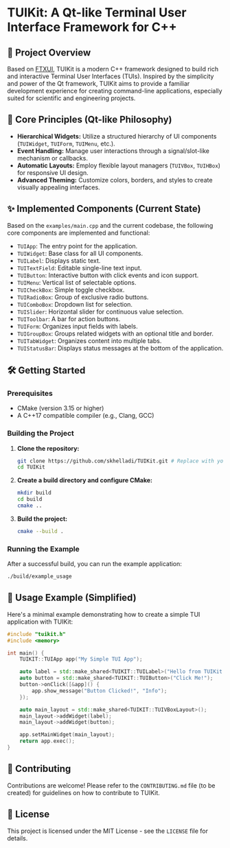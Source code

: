 # TUIKit: A Qt-like Terminal User Interface Framework for C++

## 🚀 Project Overview

Based on [FTXUI](https://github.com/ArthurSonzogni/FTXUI), TUIKit is a modern C++ framework designed to build rich and interactive Terminal User Interfaces (TUIs). Inspired by the simplicity and power of the Qt framework, TUIKit aims to provide a familiar development experience for creating command-line applications, especially suited for scientific and engineering projects.

## 🧩 Core Principles (Qt-like Philosophy)

*   **Hierarchical Widgets:** Utilize a structured hierarchy of UI components (`TUIWidget`, `TUIForm`, `TUIMenu`, etc.).
*   **Event Handling:** Manage user interactions through a signal/slot-like mechanism or callbacks.
*   **Automatic Layouts:** Employ flexible layout managers (`TUIVBox`, `TUIHBox`) for responsive UI design.
*   **Advanced Theming:** Customize colors, borders, and styles to create visually appealing interfaces.

## ✨ Implemented Components (Current State)

Based on the `examples/main.cpp` and the current codebase, the following core components are implemented and functional:

*   `TUIApp`: The entry point for the application.
*   `TUIWidget`: Base class for all UI components.
*   `TUILabel`: Displays static text.
*   `TUITextField`: Editable single-line text input.
*   `TUIButton`: Interactive button with click events and icon support.
*   `TUIMenu`: Vertical list of selectable options.
*   `TUICheckBox`: Simple toggle checkbox.
*   `TUIRadioBox`: Group of exclusive radio buttons.
*   `TUIComboBox`: Dropdown list for selection.
*   `TUISlider`: Horizontal slider for continuous value selection.
*   `TUIToolbar`: A bar for action buttons.
*   `TUIForm`: Organizes input fields with labels.
*   `TUIGroupBox`: Groups related widgets with an optional title and border.
*   `TUITabWidget`: Organizes content into multiple tabs.
*   `TUIStatusBar`: Displays status messages at the bottom of the application.

## 🛠️ Getting Started

### Prerequisites

*   CMake (version 3.15 or higher)
*   A C++17 compatible compiler (e.g., Clang, GCC)

### Building the Project

1.  **Clone the repository:**
    ```bash
    git clone https://github.com/skhelladi/TUIKit.git # Replace with your actual repo URL
    cd TUIKit
    ```

2.  **Create a build directory and configure CMake:**
    ```bash
    mkdir build
    cd build
    cmake ..
    ```

3.  **Build the project:**
    ```bash
    cmake --build .
    ```

### Running the Example

After a successful build, you can run the example application:

```bash
./build/example_usage
```

## 🧪 Usage Example (Simplified)

Here's a minimal example demonstrating how to create a simple TUI application with TUIKit:

```cpp
#include "tuikit.h"
#include <memory>

int main() {
    TUIKIT::TUIApp app("My Simple TUI App");

    auto label = std::make_shared<TUIKIT::TUILabel>("Hello from TUIKit!");
    auto button = std::make_shared<TUIKIT::TUIButton>("Click Me!");
    button->onClick([&app]() {
        app.show_message("Button Clicked!", "Info");
    });

    auto main_layout = std::make_shared<TUIKIT::TUIVBoxLayout>();
    main_layout->addWidget(label);
    main_layout->addWidget(button);

    app.setMainWidget(main_layout);
    return app.exec();
}
```
<!-- 
## 🗺️ Development Roadmap

TUIKit is under active development, with future phases planned to enhance its capabilities:

### Phase 1: Foundation (MVP) - *Mostly Complete*
*   CMake template + basic structure
*   `TUIApp`, `TUIWidget` (base classes)
*   `TUIMenu`, `TUIForm`, `TUILabel`, `TUITextField`
*   Basic Layouts (`TUIVBox`, `TUIHBox`)
*   Simple Styling System

### Phase 2: Enriched Widgets - *In Progress*
*   `TUIComboBox`, `TUISpinBox`, `TUICheckBox`
*   `TUIGroupBox` for sections
*   `TUIToolbar` with action buttons
*   First version of `TUIBarChart`

### Phase 3: Advanced Visualization
*   `TUILineChart`, `TUIHistogram`, `TUITable`
*   `TUITree` for hierarchical navigation
*   `TUITabWidget` for tabbed organization
*   Advanced Theming System

### Phase 4: Interactivity and Data Management
*   JSON ↔ UI binding system
*   `TUIProjectManager` for multiple projects
*   Real-time field validation
*   Multi-threading for long-running tasks

### Phase 5: Scientific Specialization
*   Specialized CFD/FEA widgets
*   Plugin system
*   Integration with external solvers
*   Configuration export/import
-->
## 🤝 Contributing

Contributions are welcome! Please refer to the `CONTRIBUTING.md` file (to be created) for guidelines on how to contribute to TUIKit.

## 📄 License

This project is licensed under the MIT License - see the `LICENSE` file for details. 
